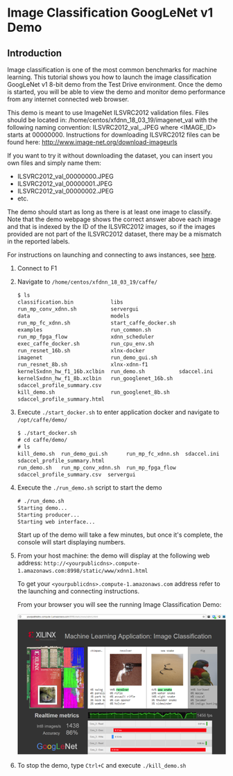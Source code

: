 # Image Classification GoogLeNet v1 Demo

## Introduction
Image classification is one of the most common benchmarks for machine learning. This tutorial shows you how to launch the image classification GoogLeNet v1 8-bit demo from the Test Drive environment.  Once the demo is started, you will be able to view the demo and monitor demo performance from any internet connected web browser.

This demo is meant to use ImageNet ILSVRC2012 validation files.  Files should be located in: /home/centos/xfdnn_18_03_19/imagenet_val with the following naming convention: ILSVRC2012_val_<IMAGE ID>.JPEG where <IMAGE_ID> starts at 00000000.  Instructions for downloading ILSVRC2012 files can be found here: http://www.image-net.org/download-imageurls

If you want to try it without downloading the dataset, you can insert you own files and simply name them:
- ILSVRC2012_val_00000000.JPEG
- ILSVRC2012_val_00000001.JPEG
- ILSVRC2012_val_00000002.JPEG
- etc.

The demo should start as long as there is at least one image to classify. Note that the demo webpage shows the correct answer above each image and that is indexed by the ID of the ILSVRC2012 images, so if the images provided are not part of the ILSVRC2012 dataset, there may be a mismatch in the reported labels.

For instructions on launching and connecting to aws instances, see [here][].

1. Connect to F1
2. Navigate to `/home/centos/xfdnn_18_03_19/caffe/`
	```
	$ ls
	classification.bin            libs                  run_mp_conv_xdnn.sh           servergui
	data                          models                run_mp_fc_xdnn.sh             start_caffe_docker.sh
	examples                      run_common.sh         run_mp_fpga_flow              xdnn_scheduler
	exec_caffe_docker.sh          run_cpu_env.sh        run_resnet_16b.sh             xlnx-docker
	imagenet                      run_demo_gui.sh       run_resnet_8b.sh              xlnx-xdnn-f1
	kernelSxdnn_hw_f1_16b.xclbin  run_demo.sh           sdaccel.ini
	kernelSxdnn_hw_f1_8b.xclbin   run_googlenet_16b.sh  sdaccel_profile_summary.csv
	kill_demo.sh                  run_googlenet_8b.sh   sdaccel_profile_summary.html
	```

3. Execute `./start_docker.sh` to enter application docker and navigate to `/opt/caffe/demo/`
	```
	$ ./start_docker.sh
	# cd caffe/demo/
	# ls
	kill_demo.sh  run_demo_gui.sh      run_mp_fc_xdnn.sh  sdaccel.ini                  sdaccel_profile_summary.html
	run_demo.sh   run_mp_conv_xdnn.sh  run_mp_fpga_flow   sdaccel_profile_summary.csv  servergui
	```

4. Execute the `./run_demo.sh` script to start the demo
	```
	# ./run_demo.sh
	Starting demo...
	Starting producer...
	Starting web interface...
	```
	Start up of the demo will take a few minutes, but once it's complete, the console will start displaying numbers.

5. From your host machine: the demo will display at the following web address:
	`http://<yourpublicdns>.compute-1.amazonaws.com:8998/static/www/xdnn1.html`

	To get your `<yourpublicdns>.compute-1.amazonaws.com` address refer to the launching and connecting instructions.

	From your browser you will see the running Image Classification Demo:

	![](img/image_classification.png)

6. To stop the demo, type `Ctrl+C` and execute `./kill_demo.sh`

[here]: launching_instance.md
[click here]: https://github.com/aws/aws-fpga/blob/master/sdk/userspace/fpga_mgmt_tools/README.md#sudo-or-root-privileges
[Running 8/16 bit Networks in CAFFE]: caffe.md
